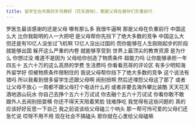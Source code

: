 ```yaml
---
title: 留学生在外面的岁月静好（花天酒地），都是父母在替你们负重前行.
---
```

罗医生最该感谢的还是父母
哪有那么多
我很牛逼啊
那是父母在负重前行
中国这么大
比你我聪明的人一大把吧
是父母帮你先挡下了绝大多数的竞争
中国这么大
但还是有10亿人没坐过飞机啊
12亿人没出过国的
而你能够在人生刚刚起步的阶段
就能够出国
躲开这么严重的内卷
就能够享受到
世界上最顶尖的教育资源
是为什么
你想过没
难道不是因为
父母给你创造了物质条件
超能力吗
让你能够承担一年四五十
五六十万的这么高昂的学费
生活费吗
你看看亮哥的评论区
有多少明知海外留学好
但被物质条件限制住的
我说父母帮你挡下了绝大多数的竞争
这个说法有错吗
所以我看到很多留学生还跟父母啊
闹别扭啊
然后还埋怨父母这了那了
或者让父母不放心
一周都不跟父母打个电话什么的
或者非要去海外攀比装酷
天天花天酒地游山玩水
你自己去挣个五六十万试试
你去融个五六十万试试
你看你敢不敢
跟外人去闹别扭耍横
你还不得天天陪着笑脸
钱难挣吃
我觉得有这些问题的
真的应该好好反思一下自己
我之前说该给父母磕三个响头
那一帮可怜可爱的父母们还急忙说
哎呀不用不用
现在社会不搞磕头
那你就在心里给父母磕嘛
